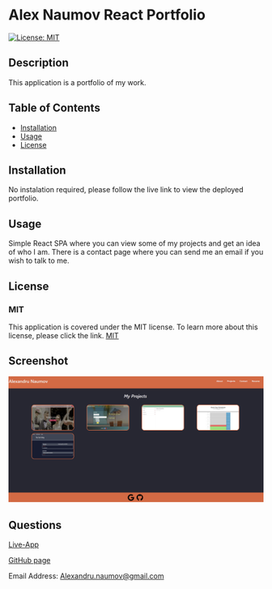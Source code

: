 # Alex Naumov React Portfolio 
[![License: MIT](https://img.shields.io/badge/License-MIT-yellow.svg)](https://opensource.org/licenses/MIT)

## Description

This application is a portfolio of my work.

## Table of Contents

- [Installation](#installation)
- [Usage](#usage)
- [License](#license)


## Installation

No instalation required, please follow the live link to view the deployed portfolio.

## Usage

Simple React SPA where you can view some of my projects and get an idea of who I am. There is a contact page where you can send me an email if you wish to talk to me.

## License

### MIT

This application is covered under the MIT license. To learn more about this license,
please click the link. [MIT](https://choosealicense.com/licenses/mit/)

## Screenshot
![screenshot budget-tracker](src/data/screenshot.PNG)



## Questions
[Live-App](https://anaumov1.github.io/anaumov-portfolio/)

[GitHub page](https://github.com/anaumov1/anaumov-portfolio)

Email Address: Alexandru.naumov@gmail.com


